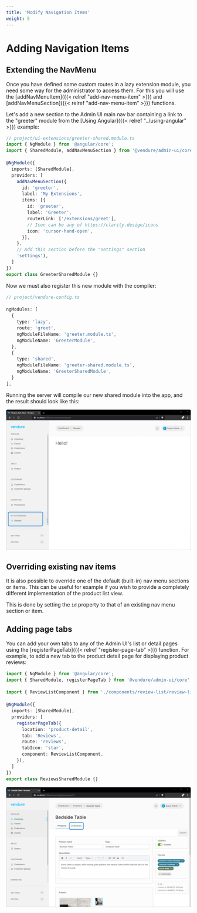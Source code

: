 ```yaml
---
title: 'Modify Navigation Items'
weight: 5
---
```


# Adding Navigation Items

## Extending the NavMenu

Once you have defined some custom routes in a lazy extension module, you need some way for the administrator to access them. For this you will use the [addNavMenuItem]({{< relref "add-nav-menu-item" >}}) and [addNavMenuSection]({{< relref "add-nav-menu-item" >}}) functions.

Let's add a new section to the Admin UI main nav bar containing a link to the "greeter" module from the [Using Angular]({{< relref "../using-angular" >}}) example:

```ts
// project/ui-extensions/greeter-shared.module.ts
import { NgModule } from '@angular/core';
import { SharedModule, addNavMenuSection } from '@vendure/admin-ui/core';

@NgModule({
  imports: [SharedModule],
  providers: [
    addNavMenuSection({
      id: 'greeter',
      label: 'My Extensions',
      items: [{
        id: 'greeter',
        label: 'Greeter',
        routerLink: ['/extensions/greet'],
        // Icon can be any of https://clarity.design/icons
        icon: 'cursor-hand-open',
      }],
    },
    // Add this section before the "settings" section
    'settings'),
  ]
})
export class GreeterSharedModule {}
```

Now we must also register this new module with the compiler:

```ts
// project/vendure-config.ts

ngModules: [
  {
    type: 'lazy',
    route: 'greet',
    ngModuleFileName: 'greeter.module.ts',
    ngModuleName: 'GreeterModule',
  },
  {
    type: 'shared',
    ngModuleFileName: 'greeter-shared.module.ts',
    ngModuleName: 'GreeterSharedModule',
  }
],
```

Running the server will compile our new shared module into the app, and the result should look like this:

![./ui-extensions-navbar.webp](./ui-extensions-navbar.webp)

## Overriding existing nav items

It is also possible to override one of the default (built-in) nav menu sections or items. This can be useful for example if you wish to provide a completely different implementation of the product list view.

This is done by setting the `id` property to that of an existing nav menu section or item.

## Adding page tabs

You can add your own tabs to any of the Admin UI's list or detail pages using the [registerPageTab]({{< relref "register-page-tab" >}}) function. For example, to add a new tab to the product detail page for displaying product reviews:

```ts
import { NgModule } from '@angular/core';
import { SharedModule, registerPageTab } from '@vendure/admin-ui/core';

import { ReviewListComponent } from './components/review-list/review-list.component';

@NgModule({
  imports: [SharedModule],
  providers: [
    registerPageTab({
      location: 'product-detail',
      tab: 'Reviews',
      route: 'reviews',
      tabIcon: 'star',
      component: ReviewListComponent,
    }),
  ]
})
export class ReviewsSharedModule {}
```

![./ui-extensions-tabs.webp](./ui-extensions-tabs.webp)
